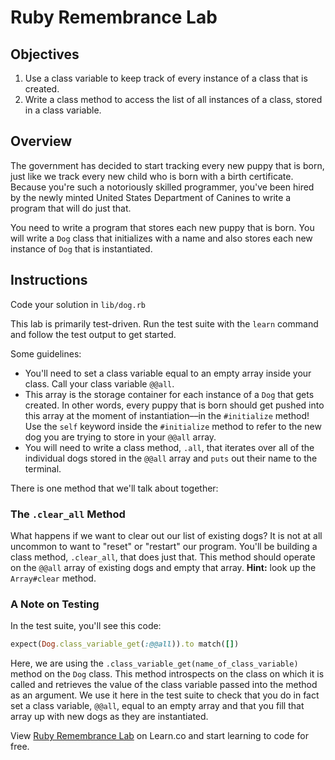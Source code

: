 # Ruby Remembrance Lab

## Objectives

1. Use a class variable to keep track of every instance of a class that is created. 
2. Write a class method to access the list of all instances of a class, stored in a class variable. 

## Overview

The government has decided to start tracking every new puppy that is born, just like we track every new child who is born with a birth certificate. Because you're such a notoriously skilled programmer, you've been hired by the newly minted United States Department of Canines to write a program that will do just that. 

You need to write a program that stores each new puppy that is born. You will write a `Dog` class that initializes with a name and also stores each new instance of `Dog` that is instantiated. 

## Instructions

Code your solution in `lib/dog.rb`

This lab is primarily test-driven. Run the test suite with the `learn` command and follow the test output to get started.

Some guidelines: 

* You'll need to set a class variable equal to an empty array inside your class. Call your class variable `@@all`.  
* This array is the storage container for each instance of a `Dog` that gets created. In other words, every puppy that is born should get pushed into this array at the moment of instantiation––in the `#initialize` method! Use the `self` keyword inside the `#initialize` method to refer to the new dog you are trying to store in your `@@all` array. 
* You will need to write a class method, `.all`, that iterates over all of the individual dogs stored in the `@@all` array and `puts` out their name to the terminal. 

There is one method that we'll talk about together:

### The `.clear_all` Method

What happens if we want to clear out our list of existing dogs? It is not at all uncommon to want to "reset" or "restart" our program. You'll be building a class method, `.clear_all`, that does just that. This method should operate on the `@@all` array of existing dogs and empty that array. **Hint:** look up the `Array#clear` method. 

### A Note on Testing

In the test suite, you'll see this code:

```ruby
expect(Dog.class_variable_get(:@@all)).to match([])
```

Here, we are using the `.class_variable_get(name_of_class_variable)` method on the `Dog` class. This method introspects on the class on which it is called and retrieves the value of the class variable passed into the method as an argument. We use it here in the test suite to check that you do in fact set a class variable, `@@all`, equal to an empty array and that you fill that array up with new dogs as they are instantiated. 

<p data-visibility='hidden'>View <a href='https://learn.co/lessons/ruby-puppy' title='Ruby Remembrance Lab'>Ruby Remembrance Lab</a> on Learn.co and start learning to code for free.</p>
